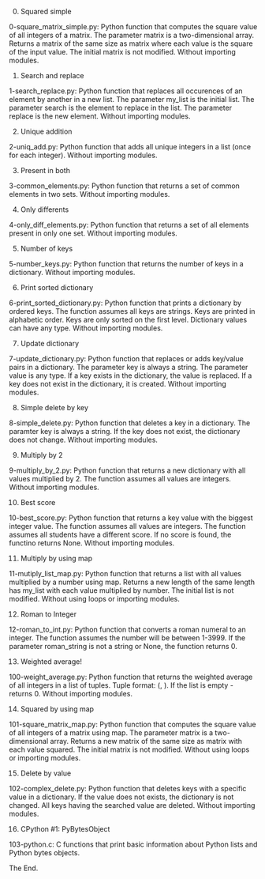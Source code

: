 0. Squared simple

0-square_matrix_simple.py: Python function that computes the square value of all integers of a matrix.
The parameter matrix is a two-dimensional array.
Returns a matrix of the same size as matrix where each value is the square of the input value.
The initial matrix is not modified.
Without importing modules.

1. Search and replace

1-search_replace.py: Python function that replaces all occurences of an element by another in a new list.
The parameter my_list is the initial list.
The parameter search is the element to replace in the list.
The parameter replace is the new element.
Without importing modules.

2. Unique addition

2-uniq_add.py: Python function that adds all unique integers in a list (once for each integer).
Without importing modules.

3. Present in both

3-common_elements.py: Python function that returns a set of common elements in two sets.
Without importing modules.

4. Only differents

4-only_diff_elements.py: Python function that returns a set of all elements present in only one set.
Without importing modules.

5. Number of keys

5-number_keys.py: Python function that returns the number of keys in a dictionary.
Without importing modules.

6. Print sorted dictionary

6-print_sorted_dictionary.py: Python function that prints a dictionary by ordered keys.
The function assumes all keys are strings.
Keys are printed in alphabetic order.
Keys are only sorted on the first level.
Dictionary values can have any type.
Without importing modules.

7. Update dictionary

7-update_dictionary.py: Python function that replaces or adds key/value pairs in a dictionary.
The parameter key is always a string.
The parameter value is any type.
If a key exists in the dictionary, the value is replaced.
If a key does not exist in the dictionary, it is created.
Without importing modules.

8. Simple delete by key

8-simple_delete.py: Python function that deletes a key in a dictionary.
The paramter key is always a string.
If the key does not exist, the dictionary does not change.
Without importing modules.

9. Multiply by 2

9-multiply_by_2.py: Python function that returns a new dictionary with all values multiplied by 2.
The function assumes all values are integers.
Without importing modules.

10. Best score

10-best_score.py: Python function that returns a key value with the biggest integer value.
The function assumes all values are integers.
The function assumes all students have a different score.
If no score is found, the functino returns None.
Without importing modules.

11. Multiply by using map

11-mutiply_list_map.py: Python function that returns a list with all values multiplied by a number using map.
Returns a new length of the same length has my_list with each value multiplied by number.
The initial list is not modified.
Without using loops or importing modules.

12. Roman to Integer

12-roman_to_int.py: Python function that converts a roman numeral to an integer.
The function assumes the number will be between 1-3999.
If the parameter roman_string is not a string or None, the function returns 0.

13. Weighted average!

100-weight_average.py: Python function that returns the weighted average of all integers in a list of tuples.
Tuple format: (<score>, <weight>).
If the list is empty - returns 0.
Without importing modules.

14. Squared by using map

101-square_matrix_map.py: Python function that computes the square value of all integers of a matrix using map.
The parameter matrix is a two-dimensional array.
Returns a new matrix of the same size as matrix with each value squared.
The initial matrix is not modified.
Without using loops or importing modules.

15. Delete by value

102-complex_delete.py: Python function that deletes keys with a specific value in a dictionary.
If the value does not exists, the dictionary is not changed.
All keys having the searched value are deleted.
Without importing modules.

16. CPython #1: PyBytesObject

103-python.c: C functions that print basic information about Python lists and Python bytes objects.

The End.
